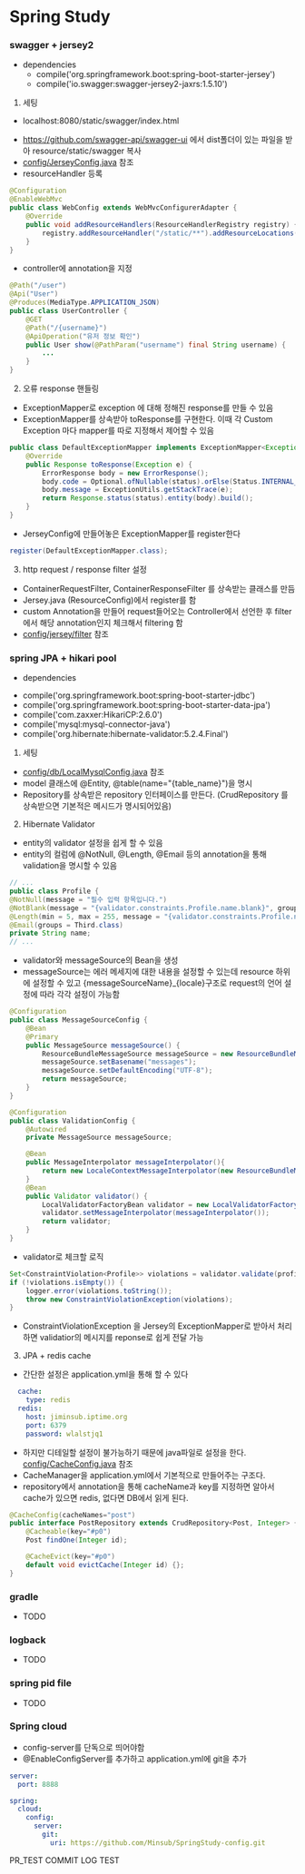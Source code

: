 Spring Study
========================

### swagger + jersey2
* dependencies
  - compile('org.springframework.boot:spring-boot-starter-jersey')
  - compile('io.swagger:swagger-jersey2-jaxrs:1.5.10')

1. 세팅
* localhost:8080/static/swagger/index.html
 - https://github.com/swagger-api/swagger-ui 에서 dist폴더이 있는 파일을 받아 resource/static/swagger 복사
 - [config/JerseyConfig.java](https://github.com/Minsub/SpringStudy/blob/develop/src/main/java/com/kakao/minsub/spring/config/JerseyConfig.java) 참조
 - resourceHandler 등록
```java
@Configuration
@EnableWebMvc
public class WebConfig extends WebMvcConfigurerAdapter {
    @Override
    public void addResourceHandlers(ResourceHandlerRegistry registry) {
        registry.addResourceHandler("/static/**").addResourceLocations("classpath:/static/");
    }
}
```

 - controller에 annotation을 지정

```java
@Path("/user")
@Api("User")
@Produces(MediaType.APPLICATION_JSON)
public class UserController {
    @GET
    @Path("/{username}")
    @ApiOperation("유저 정보 확인")
    public User show(@PathParam("username") final String username) {
        ...
    }
}
```

2. 오류 response 핸들링
 - ExceptionMapper로 exception 에 대해 정해진 response를 만들 수 있음
 - ExceptionMapper를 상속받아 toResponse를 구현한다. 이때 각 Custom Exception 마다 mapper를 따로 지정해서 제어할 수 있음
```java
public class DefaultExceptionMapper implements ExceptionMapper<Exception> {
    @Override
    public Response toResponse(Exception e) {
        ErrorResponse body = new ErrorResponse();
        body.code = Optional.ofNullable(status).orElse(Status.INTERNAL_SERVER_ERROR).getStatusCode();
        body.message = ExceptionUtils.getStackTrace(e);
        return Response.status(status).entity(body).build();
    }
}
```

 - JerseyConfig에 만들어놓은 ExceptionMapper를 register한다
```java
register(DefaultExceptionMapper.class);
```

3. http request / response filter 설정
 - ContainerRequestFilter, ContainerResponseFilter 를 상속받는 클래스를 만듬
 - Jersey.java (ResourceConfig)에서 register를 함
 - custom Annotation을 만들어 request들어오는 Controller에서 선언한 후 filter에서 해당 annotation인지 체크해서 filtering 함
 - [config/jersey/filter](https://github.com/Minsub/SpringStudy/tree/master/src/main/java/com/kakao/minsub/spring/config/jersey/filter) 참조




### spring JPA + hikari pool
* dependencies
 - compile('org.springframework.boot:spring-boot-starter-jdbc')
 - compile('org.springframework.boot:spring-boot-starter-data-jpa')
 - compile('com.zaxxer:HikariCP:2.6.0')
 - compile('mysql:mysql-connector-java')
 - compile('org.hibernate:hibernate-validator:5.2.4.Final')

1. 세팅
 - [config/db/LocalMysqlConfig.java](https://github.com/Minsub/SpringStudy/blob/develop/src/main/java/com/kakao/minsub/spring/config/db/LocalMysqlConfig.java) 참조
 - model 클래스에 @Entity, @table(name="{table_name}")을 명시
 - Repository를 상속받은 repository 인터페이스를 만든다. (CrudRepository 를 상속받으면 기본적은 메시드가 명시되어있음)

2. Hibernate Validator
 - entity의 validator 설정을 쉽게 할 수 있음
 - entity의 컬럼에 @NotNull, @Length, @Email 등의 annotation을 통해 validation을 명시할 수 있음
```java
// ...
public class Profile {
@NotNull(message = "필수 입력 항목입니다.")
@NotBlank(message = "{validator.constraints.Profile.name.blank}", groups = First.class)
@Length(min = 5, max = 255, message = "{validator.constraints.Profile.name.length}", groups = Second.class)
@Email(groups = Third.class)
private String name;
// ...
```

 - validator와 messageSource의 Bean을 생성
 - messageSource는 에러 메세지에 대한 내용을 설정할 수 있는데 resource 하위에 설정할 수 있고 {messageSourceName}_{locale}구조로 request의 언어 설정에 따라 각각 설정이 가능함
```java
@Configuration
public class MessageSourceConfig {
    @Bean
    @Primary
    public MessageSource messageSource() {
        ResourceBundleMessageSource messageSource = new ResourceBundleMessageSource();
        messageSource.setBasename("messages");
        messageSource.setDefaultEncoding("UTF-8");
        return messageSource;
    }
}

@Configuration
public class ValidationConfig {
    @Autowired
    private MessageSource messageSource;

    @Bean
    public MessageInterpolator messageInterpolator(){
        return new LocaleContextMessageInterpolator(new ResourceBundleMessageInterpolator(new MessageSourceResourceBundleLocator(messageSource)));
    }
    @Bean
    public Validator validator() {
        LocalValidatorFactoryBean validator = new LocalValidatorFactoryBean();
        validator.setMessageInterpolator(messageInterpolator());
        return validator;
    }
}
```

 - validator로 체크할 로직
```java
Set<ConstraintViolation<Profile>> violations = validator.validate(profile, FullValidation.class);
if (!violations.isEmpty()) {
    logger.error(violations.toString());
    throw new ConstraintViolationException(violations);
}
```

 - ConstraintViolationException 을 Jersey의 ExceptionMapper로 받아서 처리하면 validatior의 메시지를 reponse로 쉽게 전달 가능


3. JPA + redis cache
 - 간단한 설정은 application.yml을 통해 할 수 있다
```yaml
  cache:
    type: redis
  redis:
    host: jiminsub.iptime.org
    port: 6379
    password: wlalstjq1
```
 - 하지만 디테일할 설정이 불가능하기 때문에 java파일로 설정을 한다. [config/CacheConfig.java](https://github.com/Minsub/SpringStudy/blob/develop/src/main/java/com/kakao/minsub/spring/config/CacheConfig.java) 참조
 - CacheManager을 application.yml에서 기본적으로 만들어주는 구조다.
 - repository에서 annotation을 통해 cacheName과 key를 지정하면 알아서 cache가 있으면 redis, 없다면 DB에서 읽게 된다.
```java
@CacheConfig(cacheNames="post")
public interface PostRepository extends CrudRepository<Post, Integer> {
    @Cacheable(key="#p0")
    Post findOne(Integer id);

    @CacheEvict(key="#p0")
    default void evictCache(Integer id) {};
}
```

### gradle
- TODO

### logback
- TODO

### spring pid file
- TODO


### Spring cloud
- config-server를 단독으로 띄어야함
- @EnableConfigServer를 추가하고 application.yml에 git을 추가
```yml
server:
  port: 8888

spring:
  cloud:
    config:
      server:
        git:
          uri: https://github.com/Minsub/SpringStudy-config.git
```

PR_TEST COMMIT LOG
TEST